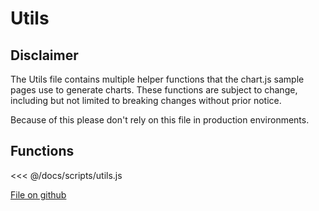 # Utils

## Disclaimer

The Utils file contains multiple helper functions that the chart.js sample pages use to generate charts.
These functions are subject to change, including but not limited to breaking changes without prior notice.

Because of this please don't rely on this file in production environments.

## Functions

<<< @/docs/scripts/utils.js

[File on github](https://github.com/chartjs/Chart.js/blob/master/docs/scripts/utils.js)
